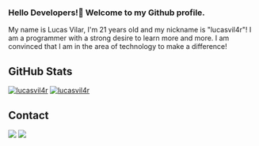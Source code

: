   ### Hello Developers!👋 Welcome to my Github profile.

My name is Lucas Vilar, I'm 21 years old and my nickname is "lucasvil4r"! I am a programmer with a strong desire to learn more and more. I am convinced that I am in the area of ​​technology to make a difference!


## **GitHub Stats**

[![lucasvil4r](https://github-readme-stats.vercel.app/api?username=lucasvil4r&theme=dark)](https://github.com/anuraghazra/github-readme-stats)
[![lucasvil4r](https://github-readme-stats.vercel.app/api/top-langs/?username=lucasvil4r&hide=html&layout=compact&theme=dark)](https://github.com/anuraghazra/github-readme-stats)

## **Contact**

<div>
<a href="https://instagram.com/lucasvil4r" target="_blank"><img src="https://img.shields.io/badge/-Instagram-%23E4405F?style=for-the-badge&logo=instagram&logoColor=white" target="_blank"></a>
<!--<a href = "http://malito:lucas.vilar95784@gmail.com"><img src="https://img.shields.io/badge/Gmail-D14836?style=for-the-badge&logo=gmail&logoColor=white" target="_blank"></a>-->
<a href="https://www.linkedin.com/in/lucasvil4r" target="_blank"><img src="https://img.shields.io/badge/-LinkedIn-%230077B5?style=for-the-badge&logo=linkedin&logoColor=white" target="_blank"></a>   
<!--<a href="http://malito:lucasvilar-celestino@hotmail.com"><img src="https://img.shields.io/badge/Microsoft_Outlook-0078D4?style=for-the-badge&amp;logo=microsoft-outlook&amp;logoColor=white" style="max-width: 100%;"></a>-->
</div>      

